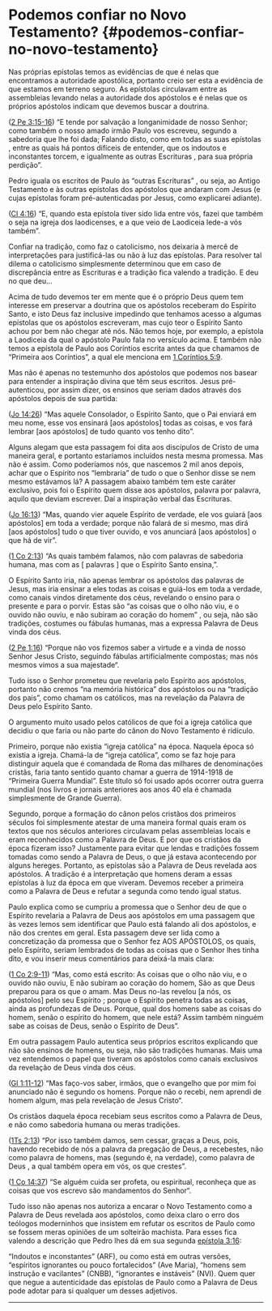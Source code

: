 # Podemos confiar no Novo Testamento? {#podemos-confiar-no-novo-testamento}

Nas próprias epístolas temos as evidências de que é nelas que encontramos a autoridade apostólica, portanto creio ser esta a evidência de que estamos em terreno seguro. As epístolas circulavam entre as assembleias levando nelas a autoridade dos apóstolos e é nelas que os próprios apóstolos indicam que devemos buscar a doutrina.

([2 Pe 3:15-16](http://bibliaonline.com.br/acf/2pe/3/15-16)) “E tende por salvação a longanimidade de nosso Senhor; como também o nosso amado irmão Paulo vos escreveu, segundo a sabedoria que lhe foi dada; Falando disto, como em todas as suas epístolas , entre as quais há pontos difíceis de entender, que os indoutos e inconstantes torcem, e igualmente as outras Escrituras , para sua própria perdição”.

Pedro iguala os escritos de Paulo às “outras Escrituras” , ou seja, ao Antigo Testamento e às outras epístolas dos apóstolos que andaram com Jesus (e cujas epístolas foram pré-autenticadas por Jesus, como explicarei adiante).

([Cl 4:16](http://bibliaonline.com.br/acf/cl/4/16)) “E, quando esta epístola tiver sido lida entre vós, fazei que também o seja na igreja dos laodicenses, e a que veio de Laodiceia lede-a vós também”.

Confiar na tradição, como faz o catolicismo, nos deixaria à mercê de interpretações para justificá-las ou não à luz das epístolas. Para resolver tal dilema o catolicismo simplesmente determinou que em caso de discrepância entre as Escrituras e a tradição fica valendo a tradição. E deu no que deu...

Acima de tudo devemos ter em mente que é o próprio Deus quem tem interesse em preservar a doutrina que os apóstolos receberam do Espírito Santo, e isto Deus faz inclusive impedindo que tenhamos acesso a algumas epístolas que os apóstolos escreveram, mas cujo teor o Espírito Santo achou por bem não chegar até nós. Não temos hoje, por exemplo, a epístola a Laodiceia da qual o apóstolo Paulo fala no versículo acima. E também não temos a epístola de Paulo aos Coríntios escrita antes da que chamamos de “Primeira aos Coríntios”, a qual ele menciona em [1 Coríntios 5:9](http://bibliaonline.com.br/acf/1co/5/9).

Mas não é apenas no testemunho dos apóstolos que podemos nos basear para entender a inspiração divina que têm seus escritos. Jesus pré-autenticou, por assim dizer, os ensinos que seriam dados através dos apóstolos depois de sua partida:

([Jo 14:26](http://bibliaonline.com.br/acf/jo/14/26)) “Mas aquele Consolador, o Espírito Santo, que o Pai enviará em meu nome, esse vos ensinará [aos apóstolos] todas as coisas, e vos fará lembrar [aos apóstolos] de tudo quanto vos tenho dito”.

Alguns alegam que esta passagem foi dita aos discípulos de Cristo de uma maneira geral, e portanto estaríamos incluídos nesta mesma promessa. Mas não é assim. Como poderíamos nós, que nascemos 2 mil anos depois, achar que o Espírito nos “lembraria” de tudo o que o Senhor disse se nem mesmo estávamos lá? A passagem abaixo também tem este caráter exclusivo, pois foi o Espírito quem disse aos apóstolos, palavra por palavra, aquilo que deviam escrever. Daí a inspiração verbal das Escrituras.

([Jo 16:13](http://bibliaonline.com.br/acf/jo/16/13)) “Mas, quando vier aquele Espírito de verdade, ele vos guiará [aos apóstolos] em toda a verdade; porque não falará de si mesmo, mas dirá [aos apóstolos] tudo o que tiver ouvido, e vos anunciará [aos apóstolos] o que há de vir”.

([1 Co 2:13](http://bibliaonline.com.br/acf/1co/2/13)) “As quais também falamos, não com palavras de sabedoria humana, mas com as [ palavras ] que o Espírito Santo ensina,”.

O Espírito Santo iria, não apenas lembrar os apóstolos das palavras de Jesus, mas iria ensinar a eles todas as coisas e guiá-los em toda a verdade, como canais vindos diretamente dos céus, revelando o ensino para o presente e para o porvir. Estas são “as coisas que o olho não viu, e o ouvido não ouviu, e não subiram ao coração do homem” , ou seja, não são tradições, costumes ou fábulas humanas, mas a expressa Palavra de Deus vinda dos céus.

([2 Pe 1:16](http://bibliaonline.com.br/acf/2pe/1/16)) “Porque não vos fizemos saber a virtude e a vinda de nosso Senhor Jesus Cristo, seguindo fábulas artificialmente compostas; mas nós mesmos vimos a sua majestade“.

Tudo isso o Senhor prometeu que revelaria pelo Espírito aos apóstolos, portanto não cremos “na memória histórica” dos apóstolos ou na “tradição dos pais”, como chamam os católicos, mas na revelação da Palavra de Deus pelo Espírito Santo.

O argumento muito usado pelos católicos de que foi a igreja católica que decidiu o que faria ou não parte do cânon do Novo Testamento é ridículo.

Primeiro, porque não existia “igreja católica” na época. Naquela época só existia a igreja. Chamá-la de “igreja católica”, como se faz hoje para distinguir aquela que é comandada de Roma das milhares de denominações cristãs, faria tanto sentido quanto chamar a guerra de 1914-1918 de “Primeira Guerra Mundial”. Este título só foi usado após ocorrer outra guerra mundial (nos livros e jornais anteriores aos anos 40 ela é chamada simplesmente de Grande Guerra).

Segundo, porque a formação do cânon pelos cristãos dos primeiros séculos foi simplesmente atestar de uma maneira formal quais eram os textos que nos séculos anteriores circulavam pelas assembleias locais e eram reconhecidos como a Palavra de Deus. E por que os cristãos da época fizeram isso? Justamente para evitar que lendas e tradições fossem tomadas como sendo a Palavra de Deus, o que já estava acontecendo por alguns hereges. Portanto, as epístolas são a Palavra de Deus revelada aos apóstolos. A tradição é a interpretação que homens deram a essas epístolas à luz da época em que viveram. Devemos receber a primeira como a Palavra de Deus e refutar a segunda como tendo igual status.

Paulo explica como se cumpriu a promessa que o Senhor deu de que o Espírito revelaria a Palavra de Deus aos apóstolos em uma passagem que às vezes lemos sem identificar que Paulo está falando ali dos apóstolos, e não dos crentes em geral. Esta passagem deve ser lida como a concretização da promessa que o Senhor fez AOS APÓSTOLOS, os quais, pelo Espírito, seriam lembrados de todas as coisas que o Senhor lhes tinha dito, e vou inserir meus comentários para deixá-la mais clara:

([1 Co 2:9-11](http://bibliaonline.com.br/acf/1co/2/9-11)) “Mas, como está escrito: As coisas que o olho não viu, e o ouvido não ouviu, E não subiram ao coração do homem, São as que Deus preparou para os que o amam. Mas Deus no-las revelou [a nós, os apóstolos] pelo seu Espírito ; porque o Espírito penetra todas as coisas, ainda as profundezas de Deus. Porque, qual dos homens sabe as coisas do homem, senão o espírito do homem, que nele está? Assim também ninguém sabe as coisas de Deus, senão o Espírito de Deus”.

Em outra passagem Paulo autentica seus próprios escritos explicando que não são ensinos de homens, ou seja, não são tradições humanas. Mais uma vez entendemos o papel que tiveram os apóstolos como canais exclusivos da revelação de Deus vinda dos céus.

([Gl 1:11-12](http://bibliaonline.com.br/acf/gl/1/11-12)) “Mas faço-vos saber, irmãos, que o evangelho que por mim foi anunciado não é segundo os homens. Porque não o recebi, nem aprendi de homem algum, mas pela revelação de Jesus Cristo“.

Os cristãos daquela época recebiam seus escritos como a Palavra de Deus, e não como sabedoria humana ou meras tradições.

([1Ts 2:13](http://bibliaonline.com.br/acf/1ts/2/13)) “Por isso também damos, sem cessar, graças a Deus, pois, havendo recebido de nós a palavra da pregação de Deus, a recebestes, não como palavra de homens, mas (segundo é, na verdade), como palavra de Deus , a qual também opera em vós, os que crestes”.

([1 Co 14:37](http://bibliaonline.com.br/acf/1co/14/37)) “Se alguém cuida ser profeta, ou espiritual, reconheça que as coisas que vos escrevo são mandamentos do Senhor“.

Tudo isso não apenas nos autoriza a encarar o Novo Testamento como a Palavra de Deus revelada aos apóstolos, como deixa claro o erro dos teólogos moderninhos que insistem em refutar os escritos de Paulo como se fossem meras opiniões de um solteirão machista. Para esses fica valendo a descrição que Pedro lhes dá em sua segunda [epístola 3:16](http://bibliaonline.com.br/acf/2pe/3/16):

“Indoutos e inconstantes” (ARF), ou como está em outras versões, “espíritos ignorantes ou pouco fortalecidos” (Ave Maria), “homens sem instrução e vacilantes” (CNBB), “ignorantes e instáveis” (NVI). Quem quer que negue a autenticidade das epístolas de Paulo como a Palavra de Deus pode adotar para si qualquer um desses adjetivos.

*****